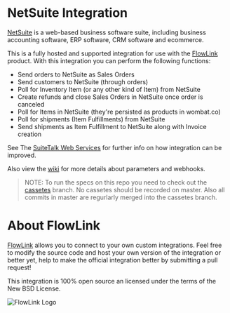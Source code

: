 # NetSuite Integration

[NetSuite](http://www.netsuite.com) is a web-based business software suite,
including business accounting software, ERP software, CRM software and ecommerce.

This is a fully hosted and supported integration for use with the [FlowLink](http://flowlink.io/)
product. With this integration you can perform the following functions:

* Send orders to NetSuite as Sales Orders
* Send customers to NetSuite (through orders)
* Poll for Inventory Item (or any other kind of Item) from NetSuite
* Create refunds and close Sales Orders in NetSuite once order is canceled
* Poll for Items in NetSuite (they're persisted as products in wombat.co)
* Poll for shipments (Item Fulfillments) from NetSuite
* Send shipments as Item Fulfillment to NetSuite along with Invoice creation

See The [SuiteTalk Web Services](https://system.netsuite.com/help/helpcenter/en_US/Output/Help/SuiteCloudCustomizationScriptingWebServices/SuiteTalkWebServices/SuiteTalkWebServices.html) for further info on how integration can be improved.

Also view the [wiki](https://github.com/flowlink/netsuite_integration/wiki) for
more details about parameters and webhooks.

> NOTE: To run the specs on this repo you need to check out the [cassetes](https://github.com/wombat/netsuite_integration/tree/cassetes)
branch. No cassetes should be recorded on master. Also all commits in
master are regurlarly merged into the cassetes branch.

# About FlowLink

[FlowLink](http://flowlink.io/) allows you to connect to your own custom integrations.
Feel free to modify the source code and host your own version of the integration
or better yet, help to make the official integration better by submitting a pull request!

This integration is 100% open source an licensed under the terms of the New BSD License.

![FlowLink Logo](http://flowlink.io/wp-content/uploads/logo-1.png)
